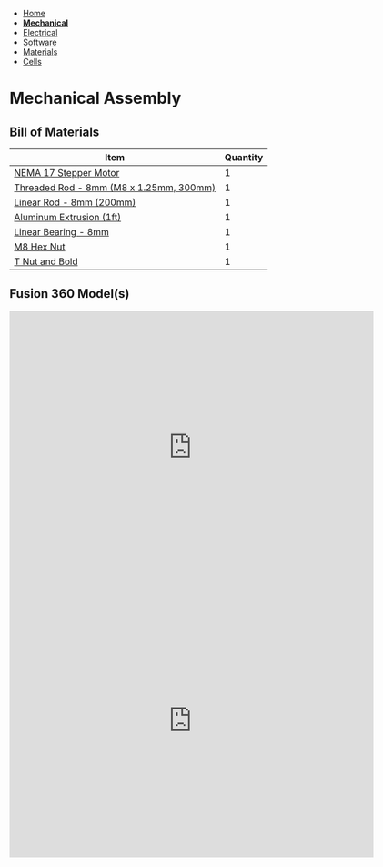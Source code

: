 - [Home](/3-DPrintingCornealOrganoids/index)
- **[Mechanical](/3-DPrintingCornealOrganoids/mechanical)**
- [Electrical](/3-DPrintingCornealOrganoids/electrical)
- [Software](/3-DPrintingCornealOrganoids/software)
- [Materials](/3-DPrintingCornealOrganoids/materials)
- [Cells](/3-DPrintingCornealOrganoids/cells)


# Mechanical Assembly
## Bill of Materials

Item         | Quantity
------------ | -------------
[NEMA 17 Stepper Motor](https://www.mcmaster.com/6627T66/) | 1
[Threaded Rod - 8mm (M8 x 1.25mm, 300mm)](https://www.mcmaster.com/1078N32) | 1
[Linear Rod - 8mm (200mm)](https://www.mcmaster.com/6112K44/) | 1
[Aluminum Extrusion (1ft)](https://www.mcmaster.com/47065T107-47065T418/) | 1
[Linear Bearing - 8mm](https://www.mcmaster.com/61205K75/) | 1
[M8 Hex Nut](https://www.mcmaster.com/90592A022/) | 1
[T Nut and Bold](https://www.mcmaster.com/47065T139/) | 1


## Fusion 360 Model(s)
<iframe src="https://vanderbilt394.autodesk360.com/shares/public/SH919a0QTf3c32634dcfff3f842e03518f28?mode=embed" width="640" height="480" allowfullscreen="true" webkitallowfullscreen="true" mozallowfullscreen="true"  frameborder="0"></iframe>

<iframe src="https://vanderbilt422.autodesk360.com/shares/public/SH56a43QTfd62c1cd968c0c78a5255c29f02?mode=embed" width="640" height="480" allowfullscreen="true" webkitallowfullscreen="true" mozallowfullscreen="true"  frameborder="0"></iframe>



